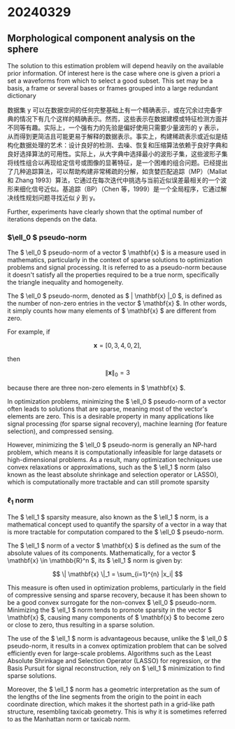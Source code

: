 
# 20240329

## Morphological component analysis on the sphere
The solution to this estimation problem will depend heavily on the available prior information. Of interest here is the case where one is given a priori a set a waveforms from which to select a good subset. This set may be a basis, a frame or several bases or frames grouped into a large redundant dictionary

数据集 y 可以在数据空间的任何完整基础上有一个精确表示，或在冗余过完备字典的情况下有几个这样的精确表示。然而，这些表示在数据建模或特征检测方面并不同等有趣。实际上，一个强有力的先验是偏好使用只需要少量波形的 y 表示，从而得到更简洁且可能更易于解释的数据表示。事实上，构建稀疏表示或近似是结构化数据处理的艺术：设计良好的检测、去噪、恢复和压缩算法依赖于良好字典和良好选择算法的可用性。实际上，从大字典中选择最小的波形子集，这些波形子集将线性组合以再现给定信号或图像的显著特征，是一个困难的组合问题。已经提出了几种追踪算法，可以帮助构建非常稀疏的分解，如贪婪匹配追踪（MP）（Mallat 和 Zhang 1993）算法，它通过在每次迭代中挑选与当前近似误差最相关的一个波形来细化信号近似。基追踪（BP）（Chen 等，1999）是一个全局程序，它通过解决线性规划问题寻找近似 $\hat y$ 到 y。

Further, experiments have clearly
shown that the optimal number of iterations depends on the data.

### $\ell_0 $ pseudo-norm
The $ \ell_0 $ pseudo-norm of a vector $ \mathbf{x} $ is a measure used in mathematics, particularly in the context of sparse solutions to optimization problems and signal processing. It is referred to as a pseudo-norm because it doesn't satisfy all the properties required to be a true norm, specifically the triangle inequality and homogeneity.

The $ \ell_0 $ pseudo-norm, denoted as $ \| \mathbf{x} \|_0 $, is defined as the number of non-zero entries in the vector $ \mathbf{x} $. In other words, it simply counts how many elements of $ \mathbf{x} $ are different from zero.

For example, if 

$$
\mathbf{x} = [0, 3, 4, 0, 2],
$$ 

then 

$$
\| \mathbf{x} \|_0 = 3
$$ 

because there are three non-zero elements in $ \mathbf{x} $.

In optimization problems, minimizing the $ \ell_0 $ pseudo-norm of a vector often leads to solutions that are sparse, meaning most of the vector's elements are zero. This is a desirable property in many applications like signal processing (for sparse signal recovery), machine learning (for feature selection), and compressed sensing.

However, minimizing the $ \ell_0 $ pseudo-norm is generally an NP-hard problem, which means it is computationally infeasible for large datasets or high-dimensional problems. As a result, many optimization techniques use convex relaxations or approximations, such as the $ \ell_1 $ norm (also known as the least absolute shrinkage and selection operator or LASSO), which is computationally more tractable and can still promote sparsity
### $\ell_1$ norm
The $ \ell_1 $ sparsity measure, also known as the $ \ell_1 $ norm, is a mathematical concept used to quantify the sparsity of a vector in a way that is more tractable for computation compared to the $ \ell_0 $ pseudo-norm.

The $ \ell_1 $ norm of a vector $ \mathbf{x} $ is defined as the sum of the absolute values of its components. Mathematically, for a vector $ \mathbf{x} \in \mathbb{R}^n $, its $ \ell_1 $ norm is given by:

$$
\| \mathbf{x} \|_1 = \sum_{i=1}^{n} |x_i|
$$

This measure is often used in optimization problems, particularly in the field of compressive sensing and sparse recovery, because it has been shown to be a good convex surrogate for the non-convex $ \ell_0 $ pseudo-norm. Minimizing the $ \ell_1 $ norm tends to promote sparsity in the vector $ \mathbf{x} $, causing many components of $ \mathbf{x} $ to become zero or close to zero, thus resulting in a sparse solution.

The use of the $ \ell_1 $ norm is advantageous because, unlike the $ \ell_0 $ pseudo-norm, it results in a convex optimization problem that can be solved efficiently even for large-scale problems. Algorithms such as the Least Absolute Shrinkage and Selection Operator (LASSO) for regression, or the Basis Pursuit for signal reconstruction, rely on $ \ell_1 $ minimization to find sparse solutions.

Moreover, the $ \ell_1 $ norm has a geometric interpretation as the sum of the lengths of the line segments from the origin to the point in each coordinate direction, which makes it the shortest path in a grid-like path structure, resembling taxicab geometry. This is why it is sometimes referred to as the Manhattan norm or taxicab norm.

